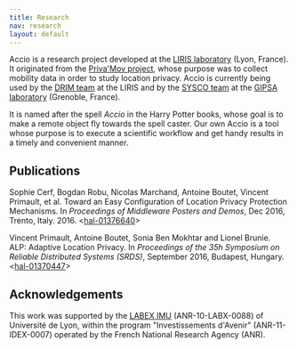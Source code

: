 ```yaml
---
title: Research
nav: research
layout: default
---
```


Accio is a research project developed at the [LIRIS laboratory](https://liris.cnrs.fr) (Lyon, France).
It originated from the [Priva'Mov project](https://privamov.liris.cnrs.fr), whose purpose was to collect mobility data in order to study location privacy.
Accio is currently being used by the [DRIM team](https://liris.cnrs.fr/drim/) at the LIRIS and by the [SYSCO team](http://www.gipsa-lab.grenoble-inp.fr/sysco/accueil-sysco.php) at the [GIPSA laboratory](http://www.gipsa-lab.fr/) (Grenoble, France).

It is named after the spell *Accio* in the Harry Potter books, whose goal is to make a remote object fly towards the spell caster.
Our own Accio is a tool whose purpose is to execute a scientific workflow and get handy results in a timely and convenient manner.

## Publications

Sophie Cerf, Bogdan Robu, Nicolas Marchand, Antoine Boutet, Vincent Primault, et al.
Toward an Easy Configuration of Location Privacy Protection Mechanisms.
In *Proceedings of Middleware Posters and Demos*, Dec 2016, Trento, Italy. 2016.
&lt;[hal-01376640](https://hal.archives-ouvertes.fr/hal-01376640)&gt;

Vincent Primault, Antoine Boutet, Sonia Ben Mokhtar and Lionel Brunie.
ALP: Adaptive Location Privacy.
In *Proceedings of the 35h Symposium on Reliable Distributed Systems (SRDS)*, September 2016, Budapest, Hungary.
&lt;[hal-01370447](https://hal.archives-ouvertes.fr/hal-01370447)&gt;

## Acknowledgements

This work was supported by the [LABEX IMU](http://imu.universite-lyon.fr) (ANR-10-LABX-0088) of Université de Lyon, within the program "Investissements d'Avenir" (ANR-11-IDEX-0007) operated by the French National Research Agency (ANR).
